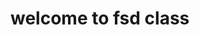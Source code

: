 <html>
<head><title>my web page</title></head>
<body>
<h1> welcome to fsd class</h1>
</body>
</html>

